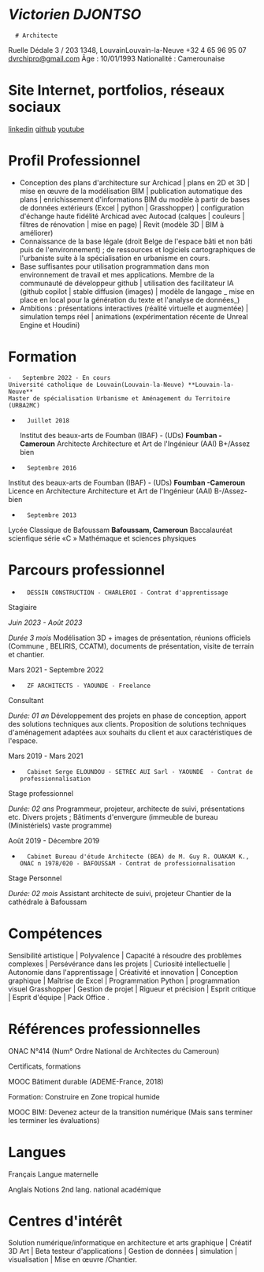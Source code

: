 # *Victorien DJONTSO*
      # Architecte

Ruelle Dédale 3 / 203
1348, LouvainLouvain-la-Neuve
+32 4 65 96 95 07
dvrchipro@gmail.com
Âge : 10/01/1993
Nationalité : Camerounaise

# Site Internet, portfolios, réseaux sociaux

[linkedin](https://www.linkedin.com/in/victorien-djontso-b38094253/)
[github](https://dvgt-dev.github.io/DV_Web_page/)
[youtube](https://www.youtube.com/watch?v=gVsY15QMP2c)

# Profil Professionnel

-   Conception des plans d'architecture sur Archicad  |  plans en 2D et 3D  |  mise en œuvre de la modélisation BIM  |  publication automatique des plans  |  enrichissement d'informations BIM du modèle à partir de bases de données extérieurs (Excel  |  python  |  Grasshopper)  |  configuration d'échange haute fidélité Archicad avec Autocad (calques  |  couleurs  |  filtres de rénovation  |  mise en page)  |  Revit (modèle 3D  |  BIM à améliorer)
-   Connaissance de la base légale (droit Belge de l'espace bâti et non bâti puis de l'environnement) ; de ressources et logiciels cartographiques de l'urbaniste suite à la spécialisation en urbanisme en cours.
-   Base suffisantes pour utilisation programmation dans mon environnement de travail et mes applications. Membre de la communauté de développeur github  |  utilisation des facilitateur IA (github copilot  |  stable diffusion (images)   |  modèle de langage _ mise en place en local pour la génération du texte et l'analyse de données_)
-   Ambitions : présentations interactives (réalité virtuelle et augmentée)  |  simulation temps réel   |  animations (expérimentation récente de Unreal Engine et Houdini)

# Formation

    -   Septembre 2022 - En cours
    Université catholique de Louvain(Louvain-la-Neuve) **Louvain-la-Neuve**
    Master de spécialisation Urbanisme et Aménagement du Territoire (URBA2MC)

-       Juillet 2018
    Institut des beaux-arts de Foumban (IBAF) - (UDs) **Foumban -Cameroun**
    Architecte Architecture et Art de l'Ingénieur (AAI)
B+/Assez bien

-       Septembre 2016
Institut des beaux-arts de Foumban (IBAF) - (UDs) **Foumban -Cameroun**
Licence en Architecture Architecture et Art de l'Ingénieur (AAI)
B-/Assez-bien

-       Septembre 2013
Lycée Classique de Bafoussam **Bafoussam, Cameroun**
Baccalauréat scienfique série «C » Mathémaque et sciences physiques

# Parcours professionnel

-       DESSIN CONSTRUCTION - CHARLEROI - Contrat d'apprentissage
Stagiaire

*Juin 2023 - Août 2023*

*Durée 3 mois*
Modélisation 3D + images de présentation, réunions officiels (Commune , BELIRIS, CCATM), documents de présentation, visite de terrain et chantier.

Mars 2021 - Septembre 2022

-       ZF ARCHITECTS - YAOUNDE - Freelance
Consultant

*Durée: 01 an*
Développement des projets en phase de conception, apport des solutions techniques aux clients.
Proposition de solutions techniques d'aménagement adaptées aux souhaits du client et aux caractéristiques de l'espace.

Mars 2019 - Mars 2021

-       Cabinet Serge ELOUNDOU - SETREC AUI Sarl - YAOUNDÉ  - Contrat de professionnalisation
Stage professionnel

*Durée: 02 ans*
Programmeur, projeteur, architecte de suivi, présentations etc.
Divers projets ; Bâtiments d'envergure (immeuble de bureau (Ministériels) vaste programme)

Août 2019 - Décembre 2019

-       Cabinet Bureau d'étude Architecte (BEA) de M. Guy R. OUAKAM K., ONAC n 1978/020 - BAFOUSSAM - Contrat de professionnalisation
Stage Personnel

*Durée: 02 mois*
Assistant architecte de suivi, projeteur
Chantier de la cathédrale à Bafoussam

# Compétences

Sensibilité artistique | Polyvalence | Capacité à résoudre des problèmes complexes | Persévérance dans les projets | Curiosité intellectuelle | Autonomie dans l'apprentissage | Créativité et innovation | Conception graphique | Maîtrise de Excel | Programmation Python | programmation visuel Grasshopper | Gestion de projet | Rigueur et précision | Esprit critique | Esprit d'équipe | Pack Office .

# Références professionnelles

ONAC N°414 (Num° Ordre National de Architectes du Cameroun)

Certificats, formations

MOOC Bâtiment durable (ADEME-France, 2018)

Formation: Construire en Zone tropical humide

MOOC BIM: Devenez acteur de la transition numérique (Mais sans terminer les terminer les évaluations)

# Langues

Français
Langue maternelle
			

Anglais
Notions
2nd lang. national académique
			

# Centres d'intérêt

Solution numérique/informatique en architecture et arts graphique | Créatif 3D Art | Beta testeur d'applications | Gestion de données | simulation | visualisation | Mise en œuvre /Chantier.

